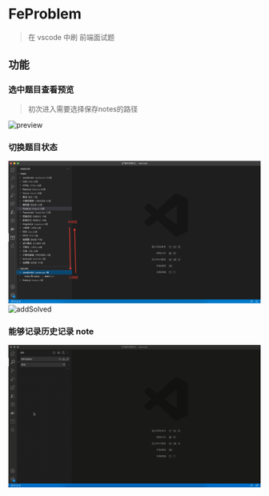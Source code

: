 # FeProblem

> 在 vscode 中刷 前端面试题

## 功能

### 选中题目查看预览

> 初次进入需要选择保存notes的路径

![preview](https://raw.githubusercontent.com/caifeng123/pictures/master/preview.gif)

### 切换题目状态

![切换已做与未做](https://raw.githubusercontent.com/caifeng123/pictures/master/image-20220126003104797.png)
![addSolved](https://raw.githubusercontent.com/caifeng123/pictures/master/addSolved.gif)

### 能够记录历史记录 note

![](https://raw.githubusercontent.com/caifeng123/pictures/master/%E5%B1%8F%E5%B9%95%E5%BD%95%E5%88%B62022-01-26-%E4%B8%8A%E5%8D%8812.17.21.gif)
